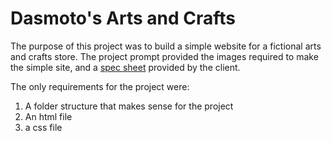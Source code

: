 # Dasmoto's Arts and Crafts

The purpose of this project was to build a simple website
for a fictional arts and crafts store.  The project prompt
provided the images required to make the simple site, and a 
[spec sheet](https://content.codecademy.com/courses/freelance-1/unit-2/dasmotos-arts_redline.jpg) provided by the client.


The only requirements for the project were: 
1. A folder structure that makes sense for the project
2. An html file
3. a css file


